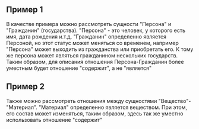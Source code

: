 ## Пример 1

В качестве примера можно рассмотреть сущности "Персона" и "Гражданин" (государства). "Персона" - это человек, у которого есть имя, дата рождения и.т.д. "Гражданин" определенно является Персоной, но этот статус может меняться со временем, например "Персона" может выходить из гражданства или приобретать его. К тому же персона может являться гражданином нескольких государств. Таким образом, для описания отношения Персона-Гражданин более уместным будет отношение "содержит", а не "является"

## Пример 2

Также можно рассмотреть отношения между сущностями "Вещество"-"Материал". "Материал" определенно является веществом. При этом, его состав может изменяться, таким образом, здесь так же уместно использовать отношение "содержит"
